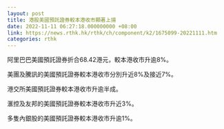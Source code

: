 ```yaml
---
layout: post
title: 港股美國預託證券較本港收市顯著上揚
date: 2022-11-11 06:27:18.000000000 +08:00
link: https://news.rthk.hk/rthk/ch/component/k2/1675099-20221111.htm
categories: rthk
---
```


阿里巴巴美國預託證券折合68.42港元，較本港收市升逾8%。

美團及騰訊的美國預託證券較本港收市分別升近8%及接近7%。

港交所美國預託證券較本港收市升逾半成。

滙控及友邦的美國預託證券較本港收市升近3%。

多隻內銀股的美國預託證券較本港收市升逾1%。
